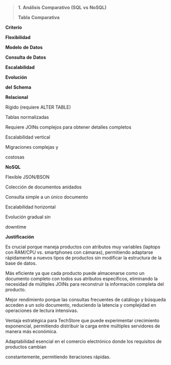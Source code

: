 > **1.** **Análisis** **Comparativo** **(SQL** **vs** **NoSQL)**
>
> **Tabla** **Comparativa**

**Criterio**

**Flexibilidad**

**Modelo** **de** **Datos**

**Consulta** **de** **Datos**

**Escalabilidad**

**Evolución**

**del** **Schema**

**Relacional**

Rígido (requiere ALTER TABLE)

Tablas normalizadas

Requiere JOINs complejos para obtener detalles completos

Escalabilidad vertical

Migraciones complejas y

costosas

**NoSQL**

Flexible JSON/BSON

Colección de documentos anidados

Consulta simple a un único documento

Escalabilidad horizontal

Evolución gradual sin

downtime

**Justificación**

Es crucial porque maneja productos con atributos muy variables (laptops
con RAM/CPU vs. smartphones con cámaras), permitiendo adaptarse
rápidamente a nuevos tipos de productos sin modificar la estructura de
la base de datos.

Más eficiente ya que cada producto puede almacenarse como un documento
completo con todos sus atributos específicos, eliminando la necesidad de
múltiples JOINs para reconstruir la información completa del producto.

Mejor rendimiento porque las consultas frecuentes de catálogo y búsqueda
acceden a un solo documento, reduciendo la latencia y complejidad en
operaciones de lectura intensivas.

Ventaja estratégica para TechStore que puede experimentar crecimiento
exponencial, permitiendo distribuir la carga entre múltiples servidores
de manera más económica.

Adaptabilidad esencial en el comercio electrónico donde los requisitos
de productos cambian

constantemente, permitiendo iteraciones rápidas.
